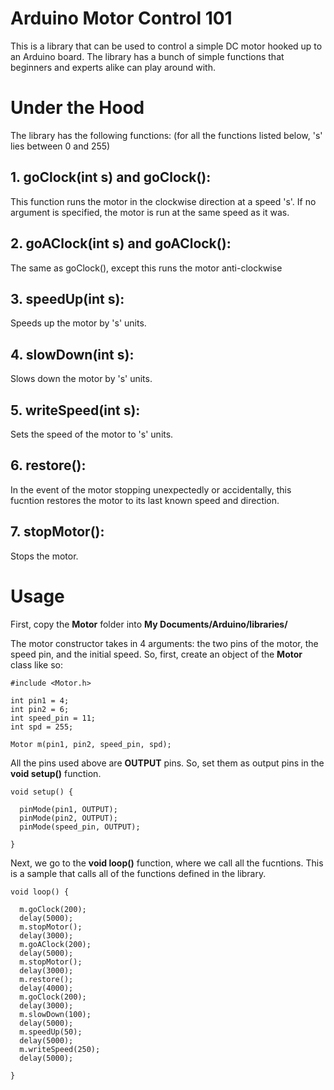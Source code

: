 # Arduino Motor Control 101
This is a library that can be used to control a simple DC motor hooked up to an Arduino board. The library has a bunch of simple functions that beginners and experts alike can play around with.
# Under the Hood
The library has the following functions: (for all the functions listed below, 's' lies between 0 and 255)
## 1. goClock(int s) and goClock():
This function runs the motor in the clockwise direction at a speed 's'. If no argument is specified, the motor is run at the same speed as it was.
## 2. goAClock(int s) and goAClock():
The same as goClock(), except this runs the motor anti-clockwise
## 3. speedUp(int s):
Speeds up the motor by 's' units.
## 4. slowDown(int s):
Slows down the motor by 's' units.
## 5. writeSpeed(int s):
Sets the speed of the motor to 's' units.
## 6. restore():
In the event of the motor stopping unexpectedly or accidentally, this fucntion restores the motor to its last known speed and direction.
## 7. stopMotor():
Stops the motor.
# Usage
First, copy the **Motor** folder into **My Documents/Arduino/libraries/**

The motor constructor takes in 4 arguments: the two pins of the motor, the speed pin, and the initial speed. So, first, create an object of the **Motor** class like so:
```
#include <Motor.h>

int pin1 = 4;
int pin2 = 6;
int speed_pin = 11;
int spd = 255;

Motor m(pin1, pin2, speed_pin, spd);
```
All the pins used above are **OUTPUT** pins. So, set them as output pins in the **void setup()** function.
```
void setup() {

  pinMode(pin1, OUTPUT);
  pinMode(pin2, OUTPUT);
  pinMode(speed_pin, OUTPUT);

}
```
Next, we go to the **void loop()** function, where we call all the fucntions. This is a sample that calls all of the functions defined in the library.
```
void loop() {
  
  m.goClock(200);
  delay(5000);
  m.stopMotor();
  delay(3000);
  m.goAClock(200);
  delay(5000);
  m.stopMotor();
  delay(3000);
  m.restore();
  delay(4000);
  m.goClock(200);
  delay(3000);
  m.slowDown(100);
  delay(5000);
  m.speedUp(50);
  delay(5000);
  m.writeSpeed(250);
  delay(5000);
  
}
```
